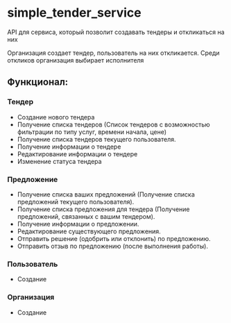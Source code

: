 # simple_tender_service
API для сервиса, который позволит создавать тендеры и откликаться на них

Организация создает тендер, пользователь на них откликается. Среди откликов организация выбирает исполнителя 


## Функционал: 
### Тендер
  - Создание нового тендера
  - Получение списка тендеров (Список тендеров с возможностью фильтрации по типу услуг, времени начала, цене)
  - Получение списка тендеров текущего пользователя.
  - Получение информации о тендере
  - Редактирование информации о тендере
  - Изменение статуса тендера
    
### Предложение 
  - Получение списка ваших предложений (Получение списка предложений текущего пользователя).
  - Получение списка предложения для тендера (Получение предложений, связанных с вашим тендером).
  - Получение информации о предложении.
  - Редактирование существующего предложения.
  - Отправить решение (одобрить или отклонить) по предложению.
  - Отправить отзыв по предложению (после выполнения работы).

### Пользователь 
  - Создание

### Организация
  - Создание
